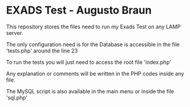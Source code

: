 # EXADS Test - Augusto Braun
This repository stores the files need to run my Exads Test on any LAMP server.

The only configuration need is for the Database is accessible in the file 'tests.php' around the line 23

To run the tests you will just need to access the root file 'index.php'

Any explanation or comments will be written in the PHP codes inside any file.

The MySQL script is also available in the main menu or inside the file 'sql.php'



